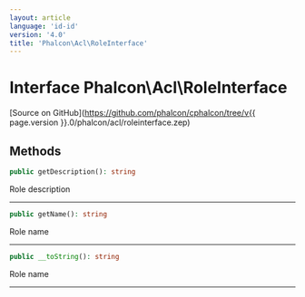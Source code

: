 ```yaml
---
layout: article
language: 'id-id'
version: '4.0'
title: 'Phalcon\Acl\RoleInterface'
---
```

# Interface **Phalcon\Acl\RoleInterface**

[Source on GitHub](https://github.com/phalcon/cphalcon/tree/v{{ page.version }}.0/phalcon/acl/roleinterface.zep)

## Methods

```php
public getDescription(): string
```

Role description

* * *

```php
public getName(): string
```

Role name

* * *

```php
public __toString(): string
```

Role name

* * *